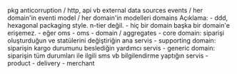 pkg
anticorruption / http, api vb external data sources
events / her domain'in eventi
model / her domain'in modelleri
domains
    Açıklama:
        - ddd, hexagonal packaging style. n-tier değil.
        - hiç bir domain başka bir domain'e erişemez.
        - eğer oms
    - oms
        - domain / aggregates
        - core domain: siparişi oluşturduğun ve statülerini değiştiriğin ana servis
        - supporting domain: siparişin kargo durumunu beslediğin yardımcı servis 
        - generic domain: siparişin tüm durumları ile ilgili sms vb bilgilendirme yaptığın servis
    - product
    - delivery
    - merchant